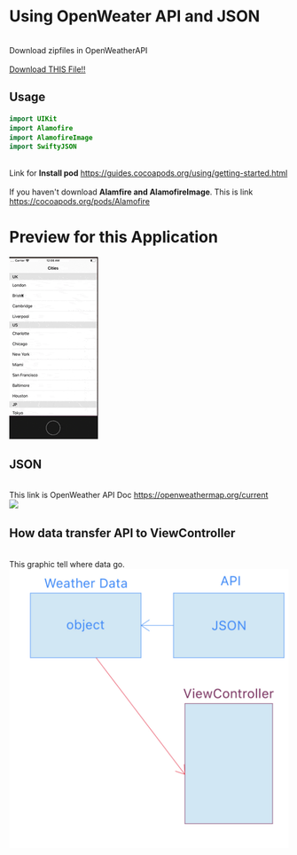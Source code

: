 # Using OpenWeater API and JSON
<br>Download zipfiles in OpenWeatherAPI</br>
<br>[Download THIS File!!](https://github.com/hchung11/Swift_IOS/blob/master/OpenWeatherAPI/DownThisOpenWeatherAPI.zip)</br>
## Usage
```swift
import UIKit
import Alamofire
import AlamofireImage
import SwiftyJSON
```
<br>Link for **Install pod** https://guides.cocoapods.org/using/getting-started.html </br>
<br>If you haven't download **Alamfire and AlamofireImage**. This is link https://cocoapods.org/pods/Alamofire </br>

# Preview for this Application

![](gif/newOne.gif)

## JSON
<br> This link is OpenWeather API Doc https://openweathermap.org/current </br>
![](https://i.imgflip.com/3fqnaz.jpg)

## How data transfer API to ViewController
<br>This graphic tell where data go.</br>
![](gif/IMG_0123.jpg)





